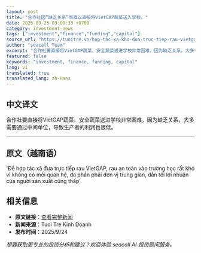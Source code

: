 ```yaml
---
layout: post
title: "合作社因“缺乏关系”而难以直接将VietGAP蔬菜送入学校。"
date: 2025-09-25 03:00:33 +0700
category: investment-news
tags: ["investment","finance","funding","capital"]
source_url: "https://tuoitre.vn/hop-tac-xa-kho-dua-truc-tiep-rau-vietgap-vao-truong-hoc-vi-thieu-quan-he-20250924220318946.htm"
author: "seacall Team"
excerpt: "合作社要直接将VietGAP蔬菜、安全蔬菜送进学校非常困难，因为缺乏关系，大多需要通过中间单位，导致生产者的利润也很低。..."
featured: false
keywords: "investment, finance, funding, capital"
lang: vi
translated: true
translated_lang: zh-Hans
---
```


## 中文译文

合作社要直接将VietGAP蔬菜、安全蔬菜送进学校非常困难，因为缺乏关系，大多需要通过中间单位，导致生产者的利润也很低。

---

## 原文（越南语）

'Để hợp tác xã đưa trực tiếp rau VietGAP, rau an toàn vào trường học rất khó vì không có mối quan hệ, đa phần phải đơn vị trung gian, dẫn tới lợi nhuận của người sản xuất cũng thấp'.

## 相关信息

- **原文链接**：[查看完整新闻](https://tuoitre.vn/hop-tac-xa-kho-dua-truc-tiep-rau-vietgap-vao-truong-hoc-vi-thieu-quan-he-20250924220318946.htm)
- **新闻来源**：Tuoi Tre Kinh Doanh
- **发布时间**：2025/9/24

*想要获取更专业的投资分析和建议？欢迎体验 seacall AI 投资顾问服务。*